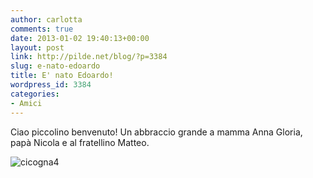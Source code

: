 ```yaml
---
author: carlotta
comments: true
date: 2013-01-02 19:40:13+00:00
layout: post
link: http://pilde.net/blog/?p=3384
slug: e-nato-edoardo
title: E' nato Edoardo!
wordpress_id: 3384
categories:
- Amici
---
```


Ciao piccolino benvenuto! Un abbraccio grande a mamma Anna Gloria, papà Nicola e al fratellino Matteo.

![cicogna4]({{baseurl}}/uploads/2013/01/cicogna4.jpg)



